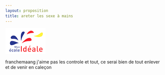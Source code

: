 ```yaml
---
layout: proposition
title: areter les sexe à mains
---
```

![](/static/images/uploads/favicon.png)

franchemaang j'aime pas les controle et tout, ce serai bien de tout enlever et de venir en caleçon
